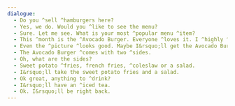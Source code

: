 ```yaml
---
dialogue:
  - Do you ^sell ^hamburgers here?
  - Yes, we do. Would you ^like to see the menu?
  - Sure. Let me see. What is your most ^popular menu ^item?
  - This ^month is the ^Avocado Burger. Everyone ^loves it. I ^highly ^recommend it. It is ^just so good.
  - Even the ^picture ^looks good. Maybe I&rsquo;ll get the Avocado Burger.
  - The Avocado Burger ^comes with two ^sides.
  - Oh, what are the sides?
  - Sweet potato ^fries, french fries, ^coleslaw or a salad.
  - I&rsquo;ll take the sweet potato fries and a salad.
  - Ok great, anything to ^drink?
  - I&rsquo;ll have an ^iced tea.
  - Ok. I&rsquo;ll be right back.
---
```

